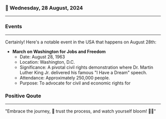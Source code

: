 ### 📅 Wednesday, 28 August, 2024
------
### Events
------
Certainly! Here's a notable event in the USA that happens on August 28th:

- **March on Washington for Jobs and Freedom**
  - Date: August 28, 1963
  - Location: Washington, D.C.
  - Significance: A pivotal civil rights demonstration where Dr. Martin Luther King Jr. delivered his famous "I Have a Dream" speech.
  - Attendance: Approximately 250,000 people.
  - Purpose: To advocate for civil and economic rights for
### Positive Qoute
------
"Embrace the journey, 🌟 trust the process, and watch yourself bloom! 🌸✨"
